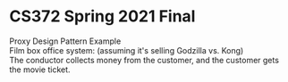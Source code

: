 # CS372 Spring 2021 Final
Proxy Design Pattern Example\
Film box office system: (assuming it's selling Godzilla vs. Kong)\
The conductor collects money from the customer, and the customer gets the movie ticket.
